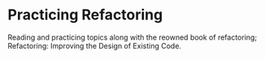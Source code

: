 # Practicing Refactoring

Reading and practicing topics along with the reowned book of refactoring; Refactoring: Improving the Design of Existing Code.
